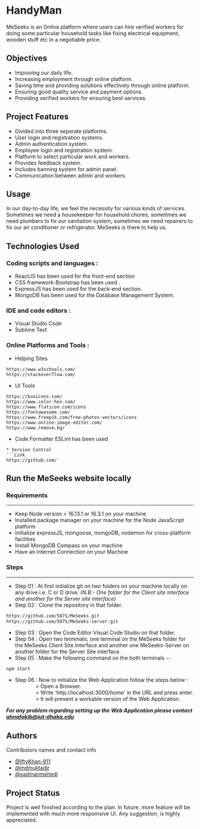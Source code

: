 # HandyMan
MeSeeks is an Online platform where users can hire verified workers for doing some particular
household tasks like fixing electrical equipment, wooden stuff etc in a negotiable price.

## Objectives
* Improving our daily life.
* Increasing employment through online platform.
* Saving time and providing solutions effectively through online platform.
* Ensuring good quality service and payment options.
* Providing verified workers for ensuring best services.

## Project Features
* Divided into three seperate platforms.
* User login and registration systems.
* Admin authentication system.
* Employee login and registration system.
* Platform to select particular work and workers.
* Provides feedback system.
* Includes banning system for admin panel.
* Communication between admin and workers.

## Usage
In our day-to-day life, we feel the necessity for
various kinds of services. Sometimes we need a
housekeeper for household chores, sometimes
we need plumbers to fix our sanitation system,
sometimes we need repairers to fix our air
conditioner or refrigerator. MeSeeks is there to help us.

## Technologies Used

### Coding scripts and languages :
* ReactJS has been used for the front-end section 
* CSS framework-Bootstrap has been used .
* ExpressJS has been used for the back-end section.
* MongoDB has been used for the Database Management System.
### IDE and code editors :
* Visual Studio Code
* Sublime Text
### Online Platforms and Tools :
* Helping Sites
```Link
https://www.w3schools.com/
https://stackoverflow.com/
```
* UI Tools 
```Links
https://boxicons.com/
https://www.color-hex.com/
https://www.flaticon.com/icons
https://fontawesome.com/
https://www.freepik.com/free-photos-vectors/icons
https://www.online-image-editor.com/
https://www.remove.bg/
```
* Code Formatter
ESLint has been used

```
* Version Control
```Link
https://github.com/
```

## Run the MeSeeks website locally
### Requirements
-----------------
* Keep Node version > 16.13.1 or 16.3.1 on your machine
* Installed package manager on your machine for the Node JavaScript platform
* Initialize expressJS, mongoose, mongoDB, nodemon for cross-platform facilities
* Install MongoDB Compass on your machine
* Have an Internet Connection on your Machine

### Steps
----------
* Step 01 : At first initialize git on two folders on your machine locally on any drive i.e. C or D drive.
<i>(N.B:- One folder for the Client site interface and another for the Server site interface)</i>
* Step 02 : Clone the repository in that folder.

```sh
https://github.com/507S/MeSeeks.git
https://github.com/507S/MeSeeks-server.git
```
* Step 03 : Open the Code Editor Visual Code Studio on that folder.
* Step 04 : Open two terminals; one terminal on the MeSeeks folder for the MeSeeks Client Site Interface and another one MeSeeks-Server on another folder for the     Server Site interface.
* Step 05 : Make the following command on the both terminals --
``` 
npm start
```
* Step 06 : Now to initialize the Web Application follow the steps below :<br />
 &nbsp;&nbsp;&nbsp;&nbsp;&nbsp;&nbsp;&nbsp;&nbsp;&nbsp;&nbsp;&nbsp;&nbsp;&nbsp;&nbsp;> Open a Browser.<br />
 &nbsp;&nbsp;&nbsp;&nbsp;&nbsp;&nbsp;&nbsp;&nbsp;&nbsp;&nbsp;&nbsp;&nbsp;&nbsp;&nbsp;> Write 'http://localhost:3000/home' in the URL and press enter.<br />
 &nbsp;&nbsp;&nbsp;&nbsp;&nbsp;&nbsp;&nbsp;&nbsp;&nbsp;&nbsp;&nbsp;&nbsp;&nbsp;&nbsp;> It will present a workable version of the Web Application.
            
***For any problem regarding setting up the Web Application please contact ahnafakib@iut-dhaka.edu***

## Authors
Contributors names and contact info 
* [@IftyKhan-911](https://mail.google.com/mail/salmanahsan@iut-dhaka.edu )
* [@mdmuktadir](https://mail.google.com/mail/muktadir@iut-dhaka.edu)
* [@sadmanmehedi](https://mail.google.com/mail/ahnafakibiut-dhaka.edu)

## Project Status

Project is well finished according to the plan. In future, more feature will be implemented with much more respomsive UI. Any suggestion, is highly appreciated.
